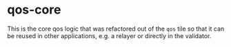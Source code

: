 # qos-core

This is the core qos logic that was refactored out of the `qos` tile so that it can be reused in other applications, e.g. a relayer or directly in the validator.